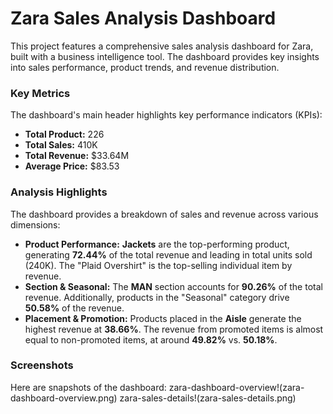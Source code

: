 # Zara Sales Analysis Dashboard

This project features a comprehensive sales analysis dashboard for Zara, built with a business intelligence tool. The dashboard provides key insights into sales performance, product trends, and revenue distribution.

### **Key Metrics**

The dashboard's main header highlights key performance indicators (KPIs):

  - **Total Product:** 226
  - **Total Sales:** 410K
  - **Total Revenue:** $33.64M
  - **Average Price:** $83.53

### **Analysis Highlights**

The dashboard provides a breakdown of sales and revenue across various dimensions:

  - **Product Performance:** **Jackets** are the top-performing product, generating **72.44%** of the total revenue and leading in total units sold (240K). The "Plaid Overshirt" is the top-selling individual item by revenue.
  - **Section & Seasonal:** The **MAN** section accounts for **90.26%** of the total revenue. Additionally, products in the "Seasonal" category drive **50.58%** of the revenue.
  - **Placement & Promotion:** Products placed in the **Aisle** generate the highest revenue at **38.66%**. The revenue from promoted items is almost equal to non-promoted items, at around **49.82%** vs. **50.18%**.

### **Screenshots**

Here are snapshots of the dashboard:
    zara-dashboard-overview!(zara-dashboard-overview.png)
    zara-sales-details!(zara-sales-details.png)

